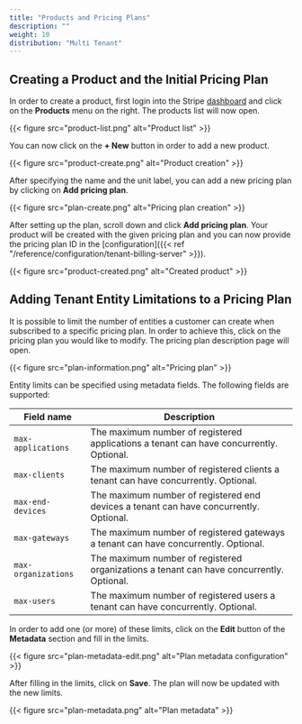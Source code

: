 ```yaml
---
title: "Products and Pricing Plans"
description: ""
weight: 10
distribution: "Multi Tenant"
---
```


## Creating a Product and the Initial Pricing Plan

In order to create a product, first login into the Stripe [dashboard](https://dashboard.stripe.com/) and click on the **Products** menu on the right. The products list will now open.

{{< figure src="product-list.png" alt="Product list" >}}

You can now click on the **+ New** button in order to add a new product.

{{< figure src="product-create.png" alt="Product creation" >}}

After specifying the name and the unit label, you can add a new pricing plan by clicking on **Add pricing plan**.

{{< figure src="plan-create.png" alt="Pricing plan creation" >}}

After setting up the plan, scroll down and click **Add pricing plan**. Your product will be created with the given pricing plan and you can now provide the pricing plan ID in the [configuration]({{< ref "/reference/configuration/tenant-billing-server" >}}).

{{< figure src="product-created.png" alt="Created product" >}}

## Adding Tenant Entity Limitations to a Pricing Plan

It is possible to limit the number of entities a customer can create when subscribed to a specific pricing plan. In order to achieve this, click on the pricing plan you would like to modify. The pricing plan description page will open.

{{< figure src="plan-information.png" alt="Pricing plan" >}}

Entity limits can be specified using metadata fields. The following fields are supported:

| Field name | Description |
|------------|-------------|
| `max-applications` | The maximum number of registered applications a tenant can have concurrently. Optional. |
| `max-clients` | The maximum number of registered clients a tenant can have concurrently. Optional. |
| `max-end-devices` | The maximum number of registered end devices a tenant can have concurrently. Optional. |
| `max-gateways` | The maximum number of registered gateways a tenant can have concurrently. Optional. |
| `max-organizations` | The maximum number of registered organizations a tenant can have concurrently. Optional. |
| `max-users` | The maximum number of registered users a tenant can have concurrently. Optional. |

In order to add one (or more) of these limits, click on the **Edit** button of the **Metadata** section and fill in the limits.

{{< figure src="plan-metadata-edit.png" alt="Plan metadata configuration" >}}

After filling in the limits, click on **Save**. The plan will now be updated with the new limits.

{{< figure src="plan-metadata.png" alt="Plan metadata" >}}
